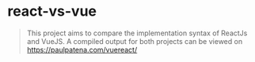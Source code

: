 # react-vs-vue
> This project aims to compare the implementation syntax of ReactJs and VueJS.
> A compiled output for both projects can be viewed on https://paulpatena.com/vuereact/
